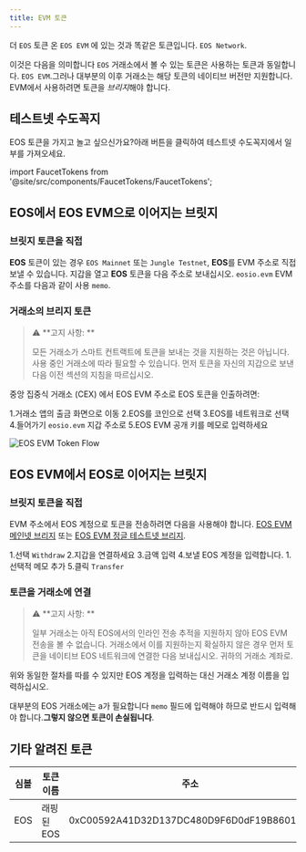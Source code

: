 ```yaml
---
title: EVM 토큰
--- 
```


더 `EOS` 토큰 온 `EOS EVM` 에 있는 것과 똑같은 토큰입니다. `EOS Network`.

이것은 다음을 의미합니다 `EOS` 거래소에서 볼 수 있는 토큰은 사용하는 토큰과 동일합니다. `EOS EVM`.그러나 대부분의 이후 
거래소는 해당 토큰의 네이티브 버전만 지원합니다. EVM에서 사용하려면 토큰을 *브리지*해야 합니다.

## 테스트넷 수도꼭지

EOS 토큰을 가지고 놀고 싶으신가요?아래 버튼을 클릭하여 테스트넷 수도꼭지에서 일부를 가져오세요.

<!-- translation-ignore -->

import FaucetTokens from '@site/src/components/FaucetTokens/FaucetTokens';

<FaucetTokens />

<!-- end-translation-ignore -->

## EOS에서 EOS EVM으로 이어지는 브릿지

### 브릿지 토큰을 직접 

**EOS** 토큰이 있는 경우 `EOS Mainnet` 또는 `Jungle Testnet`, **EOS**를 EVM 주소로 직접 보낼 수 있습니다.
지갑을 열고 **EOS** 토큰을 다음 주소로 보내십시오. `eosio.evm` EVM 주소를 다음과 같이 사용 `memo`.


### 거래소의 브리지 토큰

> ⚠ **고지 사항: **
> 
> 모든 거래소가 스마트 컨트랙트에 토큰을 보내는 것을 지원하는 것은 아닙니다.사용 중인 거래소에 따라 필요할 수 있습니다.
> 먼저 토큰을 자신의 지갑으로 보낸 다음 이전 섹션의 지침을 따르십시오.

중앙 집중식 거래소 (CEX) 에서 EOS EVM 주소로 EOS 토큰을 인출하려면:

1.거래소 앱의 출금 화면으로 이동
2.EOS를 코인으로 선택
3.EOS를 네트워크로 선택
4.들어가기 `eosio.evm` 지갑 주소로
5.EOS EVM 공개 키를 메모로 입력하세요

![EOS EVM Token Flow](/images/EOS-EVM_withdraw_from_CEX_to_wallet.png)




## EOS EVM에서 EOS로 이어지는 브릿지

### 브릿지 토큰을 직접

EVM 주소에서 EOS 계정으로 토큰을 전송하려면 다음을 사용해야 합니다. [EOS EVM 메인넷 브리지](https://bridge.evm.eosnetwork.com/)
또는 [EOS EVM 정글 테스트넷 브리지](https://bridge.testnet.evm.eosnetwork.com/).

1.선택 `Withdraw`
2.지갑을 연결하세요
3.금액 입력
4.보낼 EOS 계정을 입력합니다.
 1.선택적 메모 추가
5.클릭 `Transfer`

### 토큰을 거래소에 연결

> ⚠ **고지 사항: **
>
> 일부 거래소는 아직 EOS에서의 인라인 전송 추적을 지원하지 않아 EOS EVM 전송을 볼 수 없습니다. 
> 거래소에서 이를 지원하는지 확실하지 않은 경우 먼저 토큰을 네이티브 EOS 네트워크에 연결한 다음 보내십시오.
> 귀하의 거래소 계좌로.

위와 동일한 절차를 따를 수 있지만 EOS 계정을 입력하는 대신 거래소 계정 이름을 입력하십시오.

대부분의 EOS 거래소에는 a가 필요합니다 `memo` 필드에 입력해야 하므로 반드시 입력해야 합니다.**그렇지 않으면 토큰이 손실됩니다**.








## 기타 알려진 토큰

| 심볼 | 토큰 이름 | 주소 |
|-----------|-----------------|----------------------------------------------------------------|
| EOS | 래핑된 EOS | 0xC00592A41D32D137DC480D9F6D0dF19B860104f |
